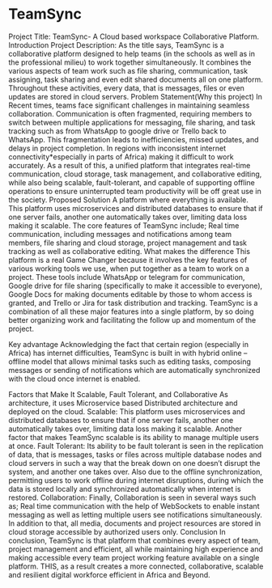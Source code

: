 # TeamSync


Project Title: TeamSync- A Cloud based workspace Collaborative Platform.
Introduction 
Project Description: As the title says, TeamSync is a collaborative platform designed to help teams (in the schools as well as in the professional milieu) to work together simultaneously. It combines the various aspects of team work such as file sharing, communication, task assigning, task sharing and even edit shared documents all on one platform. Throughout these activities, every data, that is messages, files or even updates are stored in cloud servers.
Problem Statement(Why this project)
In Recent times, teams face significant challenges in maintaining seamless collaboration. Communication is often fragmented, requiring members to switch between multiple applications for messaging, file sharing, and task tracking such as from WhatsApp to google drive or Trello back to WhatsApp. This fragmentation leads to inefficiencies, missed updates, and delays in project completion. In regions with inconsistent internet connectivity*especially in parts of Africa) making it difficult to work accurately. As a result of this, a unified platform that integrates real-time communication, cloud storage, task management, and collaborative editing, while also being scalable, fault-tolerant, and capable of supporting offline operations to ensure uninterrupted team productivity will be off great use in the society.
Proposed Solution
A platform where everything is available. This platform uses microservices and distributed databases to ensure that if one server fails, another one automatically takes over, limiting data loss making it scalable. The core features of TeamSync include; Real time communication, including messages and notifications among team members, file sharing and cloud storage, project management and task tracking as well as collaborative editing. 
What makes the difference
This platform is a real Game Changer because it involves the key features of various working tools we use, when put together as a team to work on a project. These tools include WhatsApp or telegram for communication, Google drive for file sharing (specifically to make it accessible to everyone), Google Docs for making documents editable by those to whom access is granted, and Trello or Jira for task distribution and tracking. TeamSync is a combination of all these major features into a single platform, by so doing better organizing work and facilitating the follow up and momentum of the project.

Key advantage
Acknowledging the fact that certain region (especially in Africa) has internet difficulties, TeamSync is built in with hybrid online – offline model that allows minimal tasks such as editing tasks, composing messages or sending of notifications which are automatically synchronized with the cloud once internet is enabled.

Factors that Make It Scalable, Fault Tolerant, and Collaborative
As architecture, it uses Microservice based Distributed architecture and deployed on the cloud.
Scalable:
This platform uses microservices and distributed databases to ensure that if one server fails, another one automatically takes over, limiting data loss making it scalable. Another factor that makes TeamSync scalable is its ability to manage multiple users at once.
Fault Tolerant:
 Its ability to be fault tolerant is seen in the replication of data, that is messages, tasks or files across multiple database nodes and cloud servers in such a way that the break down on one doesn’t disrupt the system, and another one takes over. Also due to the offline synchronization, permitting users to work offline during internet disruptions, during which the data is stored locally and synchronized automatically when internet is restored.
Collaboration: 
Finally, Collaboration is seen in several ways such as; Real time communication with the help of WebSockets to enable instant messaging as well as letting multiple users see notifications simultaneously. In addition to that, all media, documents and project resources are stored in cloud storage accessible by authorized users only.
Conclusion
In conclusion, TeamSync is that platform that combines every aspect of team, project management and efficient, all while maintaining high experience and making accessible every team project working feature available on a single platform. THIS, as a result creates a more connected, collaborative, scalable and resilient digital workforce efficient in Africa and Beyond.
